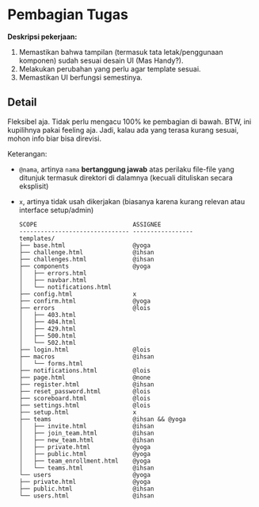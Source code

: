 # Pembagian Tugas

**Deskripsi pekerjaan:**

1.  Memastikan bahwa tampilan (termasuk tata letak/penggunaan komponen) sudah
    sesuai desain UI (Mas Handy?).
2.  Melakukan perubahan yang perlu agar template sesuai.
3.  Memastikan UI berfungsi semestinya.

## Detail

Fleksibel aja. Tidak perlu mengacu 100% ke pembagian di bawah. BTW, ini
kupilihnya pakai feeling aja. Jadi, kalau ada yang terasa kurang sesuai, mohon
info biar bisa direvisi.

Keterangan:

-   `@nama`, artinya `nama` **bertanggung jawab** atas perilaku file-file yang
    ditunjuk termasuk direktori di dalamnya (kecuali dituliskan secara
    eksplisit)

-   `x`, artinya tidak usah dikerjakan (biasanya karena kurang relevan atau
    interface setup/admin)

        SCOPE                           ASSIGNEE
        ------------------------------- -----------------
        templates/
        ├── base.html                   @yoga
        ├── challenge.html              @ihsan
        ├── challenges.html             @ihsan
        ├── components                  @yoga
        │   ├── errors.html
        │   ├── navbar.html
        │   └── notifications.html
        ├── config.html                 x
        ├── confirm.html                @yoga
        ├── errors                      @lois
        │   ├── 403.html
        │   ├── 404.html
        │   ├── 429.html
        │   ├── 500.html
        │   └── 502.html
        ├── login.html                  @lois
        ├── macros                      @ihsan
        │   └── forms.html
        ├── notifications.html          @lois
        ├── page.html                   @none
        ├── register.html               @ihsan
        ├── reset_password.html         @lois
        ├── scoreboard.html             @lois
        ├── settings.html               @lois
        ├── setup.html                  x
        ├── teams                       @ihsan && @yoga
        │   ├── invite.html             @ihsan
        │   ├── join_team.html          @ihsan
        │   ├── new_team.html           @ihsan
        │   ├── private.html            @yoga
        │   ├── public.html             @yoga
        │   ├── team_enrollment.html    @yoga
        │   └── teams.html              @ihsan
        └── users                       @yoga
        ├── private.html                @yoga
        ├── public.html                 @ihsan
        └── users.html                  @ihsan
